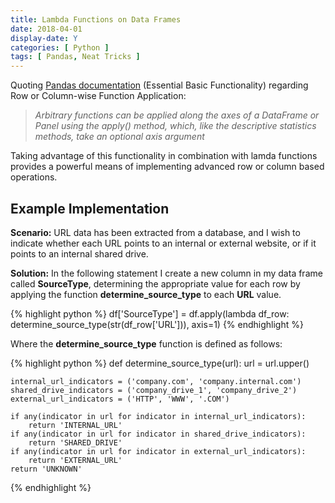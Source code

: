 ```yaml
---
title: Lambda Functions on Data Frames
date: 2018-04-01
display-date: Y
categories: [ Python ]
tags: [ Pandas, Neat Tricks ]
---
```


Quoting [Pandas documentation](https://pandas.pydata.org/pandas-docs/stable/basics.html) (Essential Basic Functionality) regarding Row or Column-wise Function Application:

> _Arbitrary functions can be applied along the axes of a DataFrame or Panel using the apply() method, which, like the descriptive statistics methods, take an optional axis argument_

Taking advantage of this functionality in combination with lamda functions provides a powerful means of implementing advanced row or column based operations.

## Example Implementation

**Scenario:** URL data has been extracted from a database, and I wish to indicate whether each URL points to an internal or external website, or if it points to an internal shared drive.

**Solution:** In the following statement I create a new column in my data frame called **SourceType**, determining the appropriate value for each row by applying the function **determine_source_type** to each **URL** value.

{% highlight python %}
df['SourceType'] = df.apply(lambda df_row: determine_source_type(str(df_row['URL'])), axis=1)
{% endhighlight %}

Where the **determine_source_type** function is defined as follows:

{% highlight python %}
def determine_source_type(url):
    url = url.upper()

    internal_url_indicators = ('company.com', 'company.internal.com')
    shared_drive_indicators = ('company_drive_1', 'company_drive_2')
    external_url_indicators = ('HTTP', 'WWW', '.COM')

    if any(indicator in url for indicator in internal_url_indicators):
        return 'INTERNAL_URL'
    if any(indicator in url for indicator in shared_drive_indicators):
        return 'SHARED_DRIVE'
    if any(indicator in url for indicator in external_url_indicators):
        return 'EXTERNAL_URL'
    return 'UNKNOWN'
{% endhighlight %}

